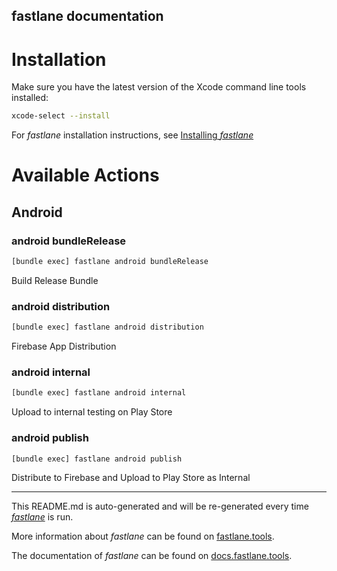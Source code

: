 fastlane documentation
----

# Installation

Make sure you have the latest version of the Xcode command line tools installed:

```sh
xcode-select --install
```

For _fastlane_ installation instructions, see [Installing _fastlane_](https://docs.fastlane.tools/#installing-fastlane)

# Available Actions

## Android

### android bundleRelease

```sh
[bundle exec] fastlane android bundleRelease
```

Build Release Bundle

### android distribution

```sh
[bundle exec] fastlane android distribution
```

Firebase App Distribution

### android internal

```sh
[bundle exec] fastlane android internal
```

Upload to internal testing on Play Store

### android publish

```sh
[bundle exec] fastlane android publish
```

Distribute to Firebase and Upload to Play Store as Internal

----

This README.md is auto-generated and will be re-generated every time [_fastlane_](https://fastlane.tools) is run.

More information about _fastlane_ can be found on [fastlane.tools](https://fastlane.tools).

The documentation of _fastlane_ can be found on [docs.fastlane.tools](https://docs.fastlane.tools).
